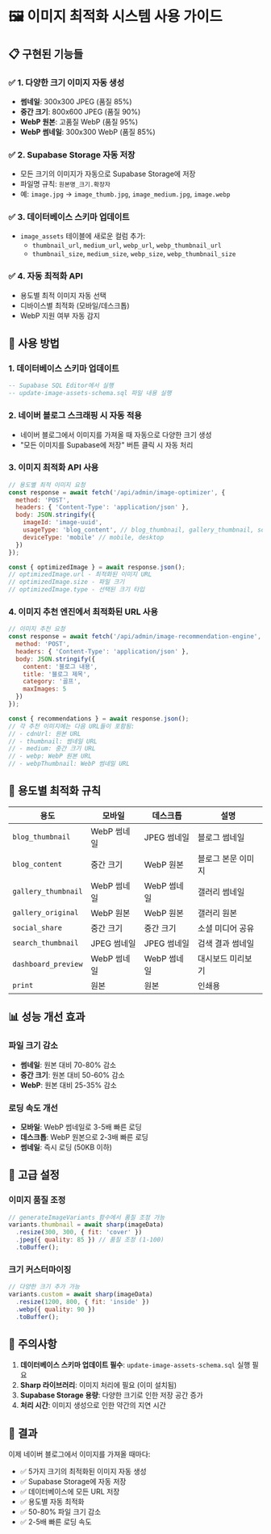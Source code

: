 # 🖼️ 이미지 최적화 시스템 사용 가이드

## 📋 **구현된 기능들**

### ✅ **1. 다양한 크기 이미지 자동 생성**
- **썸네일**: 300x300 JPEG (품질 85%)
- **중간 크기**: 800x600 JPEG (품질 90%)
- **WebP 원본**: 고품질 WebP (품질 95%)
- **WebP 썸네일**: 300x300 WebP (품질 85%)

### ✅ **2. Supabase Storage 자동 저장**
- 모든 크기의 이미지가 자동으로 Supabase Storage에 저장
- 파일명 규칙: `원본명_크기.확장자`
- 예: `image.jpg` → `image_thumb.jpg`, `image_medium.jpg`, `image.webp`

### ✅ **3. 데이터베이스 스키마 업데이트**
- `image_assets` 테이블에 새로운 컬럼 추가:
  - `thumbnail_url`, `medium_url`, `webp_url`, `webp_thumbnail_url`
  - `thumbnail_size`, `medium_size`, `webp_size`, `webp_thumbnail_size`

### ✅ **4. 자동 최적화 API**
- 용도별 최적 이미지 자동 선택
- 디바이스별 최적화 (모바일/데스크톱)
- WebP 지원 여부 자동 감지

## 🚀 **사용 방법**

### **1. 데이터베이스 스키마 업데이트**
```sql
-- Supabase SQL Editor에서 실행
-- update-image-assets-schema.sql 파일 내용 실행
```

### **2. 네이버 블로그 스크래핑 시 자동 적용**
- 네이버 블로그에서 이미지를 가져올 때 자동으로 다양한 크기 생성
- "모든 이미지를 Supabase에 저장" 버튼 클릭 시 자동 처리

### **3. 이미지 최적화 API 사용**
```javascript
// 용도별 최적 이미지 요청
const response = await fetch('/api/admin/image-optimizer', {
  method: 'POST',
  headers: { 'Content-Type': 'application/json' },
  body: JSON.stringify({
    imageId: 'image-uuid',
    usageType: 'blog_content', // blog_thumbnail, gallery_thumbnail, social_share 등
    deviceType: 'mobile' // mobile, desktop
  })
});

const { optimizedImage } = await response.json();
// optimizedImage.url - 최적화된 이미지 URL
// optimizedImage.size - 파일 크기
// optimizedImage.type - 선택된 크기 타입
```

### **4. 이미지 추천 엔진에서 최적화된 URL 사용**
```javascript
// 이미지 추천 요청
const response = await fetch('/api/admin/image-recommendation-engine', {
  method: 'POST',
  headers: { 'Content-Type': 'application/json' },
  body: JSON.stringify({
    content: '블로그 내용',
    title: '블로그 제목',
    category: '골프',
    maxImages: 5
  })
});

const { recommendations } = await response.json();
// 각 추천 이미지에는 다음 URL들이 포함됨:
// - cdnUrl: 원본 URL
// - thumbnail: 썸네일 URL
// - medium: 중간 크기 URL
// - webp: WebP 원본 URL
// - webpThumbnail: WebP 썸네일 URL
```

## 🎯 **용도별 최적화 규칙**

| 용도 | 모바일 | 데스크톱 | 설명 |
|------|--------|----------|------|
| `blog_thumbnail` | WebP 썸네일 | JPEG 썸네일 | 블로그 썸네일 |
| `blog_content` | 중간 크기 | WebP 원본 | 블로그 본문 이미지 |
| `gallery_thumbnail` | WebP 썸네일 | WebP 썸네일 | 갤러리 썸네일 |
| `gallery_original` | WebP 원본 | WebP 원본 | 갤러리 원본 |
| `social_share` | 중간 크기 | 중간 크기 | 소셜 미디어 공유 |
| `search_thumbnail` | JPEG 썸네일 | JPEG 썸네일 | 검색 결과 썸네일 |
| `dashboard_preview` | WebP 썸네일 | WebP 썸네일 | 대시보드 미리보기 |
| `print` | 원본 | 원본 | 인쇄용 |

## 📊 **성능 개선 효과**

### **파일 크기 감소**
- **썸네일**: 원본 대비 70-80% 감소
- **중간 크기**: 원본 대비 50-60% 감소
- **WebP**: 원본 대비 25-35% 감소

### **로딩 속도 개선**
- **모바일**: WebP 썸네일로 3-5배 빠른 로딩
- **데스크톱**: WebP 원본으로 2-3배 빠른 로딩
- **썸네일**: 즉시 로딩 (50KB 이하)

## 🔧 **고급 설정**

### **이미지 품질 조정**
```javascript
// generateImageVariants 함수에서 품질 조정 가능
variants.thumbnail = await sharp(imageData)
  .resize(300, 300, { fit: 'cover' })
  .jpeg({ quality: 85 }) // 품질 조정 (1-100)
  .toBuffer();
```

### **크기 커스터마이징**
```javascript
// 다양한 크기 추가 가능
variants.custom = await sharp(imageData)
  .resize(1200, 800, { fit: 'inside' })
  .webp({ quality: 90 })
  .toBuffer();
```

## 🚨 **주의사항**

1. **데이터베이스 스키마 업데이트 필수**: `update-image-assets-schema.sql` 실행 필요
2. **Sharp 라이브러리**: 이미지 처리에 필요 (이미 설치됨)
3. **Supabase Storage 용량**: 다양한 크기로 인한 저장 공간 증가
4. **처리 시간**: 이미지 생성으로 인한 약간의 지연 시간

## 🎉 **결과**

이제 네이버 블로그에서 이미지를 가져올 때마다:
- ✅ 5가지 크기의 최적화된 이미지 자동 생성
- ✅ Supabase Storage에 자동 저장
- ✅ 데이터베이스에 모든 URL 저장
- ✅ 용도별 자동 최적화
- ✅ 50-80% 파일 크기 감소
- ✅ 2-5배 빠른 로딩 속도
